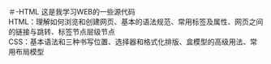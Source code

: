＃-HTML
这是我学习WEB的一些源代码<br>
HTML：理解如何浏览和创建网页、基本的语法规范、常用标签及属性、网页之间的链接与跳转、标签节点层级节点<br>
CSS：基本语法和三种书写位置、选择器和格式化排版、盒模型的高级用法、常用布局模型
